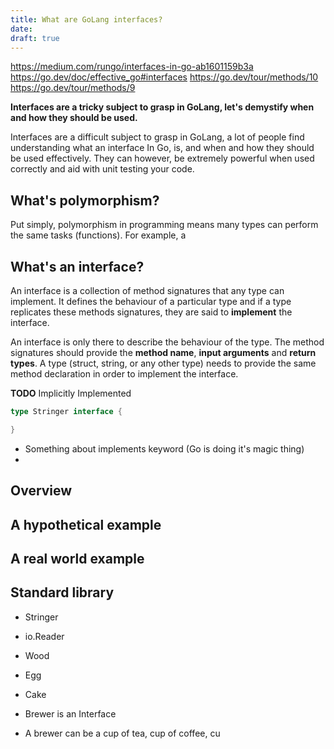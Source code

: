 ```yaml
---
title: What are GoLang interfaces?
date:
draft: true
---
```


https://medium.com/rungo/interfaces-in-go-ab1601159b3a
https://go.dev/doc/effective_go#interfaces
https://go.dev/tour/methods/10
https://go.dev/tour/methods/9

**Interfaces are a tricky subject to grasp in GoLang, let's demystify when and how they should be used.**

Interfaces are a difficult subject to grasp in GoLang, a lot of people find understanding what an interface
In Go, is, and when and how they should be used effectively. They can however, be extremely powerful
when used correctly and aid with unit testing your code.

## What's polymorphism?
Put simply, polymorphism in programming means many types can perform the same tasks (functions).
For example, a

## What's an interface?
An interface is a collection of method signatures that any type can implement. It defines the behaviour of a particular type and if a type replicates these methods signatures, they are said to **implement**
the interface.

An interface is only there to describe the behaviour of the type. The method signatures should provide the **method name**, **input arguments** and **return types**. A type (struct, string, or any other type) needs to provide the same method declaration in order to implement the interface.

**TODO** Implicitly Implemented


```go
type Stringer interface {

}

```

- Something about implements keyword (Go is doing it's magic thing)
-


## Overview


## A hypothetical example


## A real world example


## Standard library
- Stringer
- io.Reader


- Wood
- Egg
- Cake
- Brewer is an Interface
- A brewer can be a cup of tea, cup of coffee, cu
